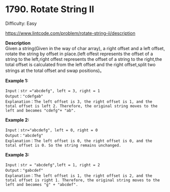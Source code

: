 # 1790. Rotate String II

Difficulty: Easy

https://www.lintcode.com/problem/rotate-string-ii/description

**Description**  
Given a string(Given in the way of char array), a right offset and a left offset, rotate the string by offset in place.(left offest represents the offset of a string to the left,right offest represents the offset of a string to the right,the total offset is calculated from the left offset and the right offset,split two strings at the total offset and swap positions)。

**Example 1:**
```
Input：str ="abcdefg", left = 3, right = 1
Output："cdefgab"
Explanation：The left offset is 3, the right offset is 1, and the total offset is left 2. Therefore, the original string moves to the left and becomes "cdefg"+ "ab".
```

**Example 2:**
```
Input：str="abcdefg", left = 0, right = 0
Output："abcdefg"
Explanation：The left offset is 0, the right offset is 0, and the total offset is 0. So the string remains unchanged.
```

**Example 3:**
```
Input：str = "abcdefg",left = 1, right = 2
Output："gabcdef"
Explanation：The left offset is 1, the right offset is 2, and the total offset is right 1. Therefore, the original string moves to the left and becomes "g" + "abcdef".
```
